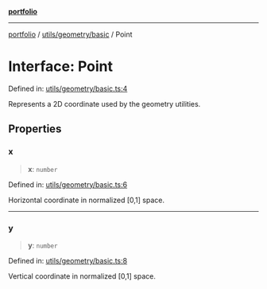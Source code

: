 [**portfolio**](../../../../README.md)

***

[portfolio](../../../../modules.md) / [utils/geometry/basic](../README.md) / Point

# Interface: Point

Defined in: [utils/geometry/basic.ts:4](https://github.com/tnorlund/Portfolio/blob/b5675ee055aae9582596c02d89f3fed044e2c3b6/portfolio/utils/geometry/basic.ts#L4)

Represents a 2D coordinate used by the geometry utilities.

## Properties

### x

> **x**: `number`

Defined in: [utils/geometry/basic.ts:6](https://github.com/tnorlund/Portfolio/blob/b5675ee055aae9582596c02d89f3fed044e2c3b6/portfolio/utils/geometry/basic.ts#L6)

Horizontal coordinate in normalized [0,1] space.

***

### y

> **y**: `number`

Defined in: [utils/geometry/basic.ts:8](https://github.com/tnorlund/Portfolio/blob/b5675ee055aae9582596c02d89f3fed044e2c3b6/portfolio/utils/geometry/basic.ts#L8)

Vertical coordinate in normalized [0,1] space.
